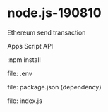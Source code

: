 # node.js-190810
Ethereum send transaction

Apps Script API

:npm install


file: .env

file: package.json (dependency)

file: index.js


